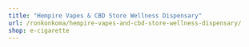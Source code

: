 ```yaml
---
title: "Hempire Vapes & CBD Store Wellness Dispensary"
url: /ronkonkoma/hempire-vapes-and-cbd-store-wellness-dispensary/
shop: e-cigarette
---
```

